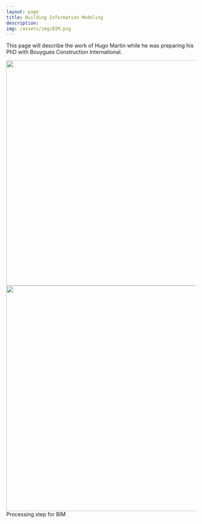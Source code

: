 ```yaml
---
layout: page
title: Building Information Modeling
description: 
img: /assets/img/BIM.png
---
```


This page will describe the work of Hugo Martin while he was preparing his PhD with Bouygues Construction International.

<img src="{{ site.baseurl }}/assets/img/bim-archi.png" width="600" />

<img src="{{ site.baseurl }}/assets/img/BIM.png" width="600" />
<div class="col three caption">
	  Processing step for BIM
</div>


